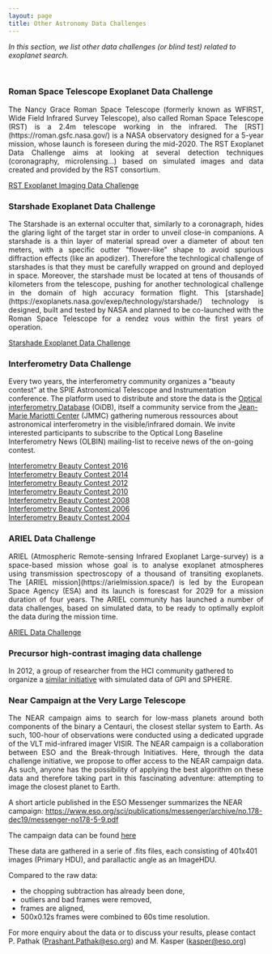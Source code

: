 ```yaml
---
layout: page
title: Other Astronomy Data Challenges
---
```


<i>In this section, we list other data challenges (or blind test) related to exoplanet search.</i>

<br>

### Roman Space Telescope Exoplanet Data Challenge ###
<p style='text-align: justify;'>The Nancy Grace Roman Space Telescope (formerly known as WFIRST, Wide Field Infrared Survey Telescope), also called Roman Space Telescope (RST) is a 2.4m telescope working in the infrared. The [RST](https://roman.gsfc.nasa.gov/) is a NASA observatory designed for a 5-year mission, whose launch is foreseen during the mid-2020.
The RST Exoplanet Data Challenge aims at looking at several detection techniques (coronagraphy, microlensing...) based on simulated images and data created and provided by the RST consortium.</p>

[RST Exoplanet Imaging Data Challenge](https://www.exoplanetdatachallenge.com/)


### Starshade Exoplanet Data Challenge ###
<p style='text-align: justify;'>The Starshade is an external occulter that, similarly to a coronagraph, hides the glaring light of the target star in order to unveil close-in companions. A starshade is a thin layer of material spread over a diameter of about ten meters, with a specific outter "flower-like" shape to avoid spurious diffraction effects (like an apodizer). Therefore the technlogical challenge of starshades is that they must be carefully wrapped on ground and deployed in space. 
Moreover, the starshade must be located at tens of thousands of kilometers from the telescope, pushing for another technological challenge in the domain of high accuracy formation flight.
This [starshade](https://exoplanets.nasa.gov/exep/technology/starshade/) technology is designed, built and tested by NASA and planned to be co-launched with the Roman Space Telescope for a rendez vous within the first years of operation. </p>

[Starshade Exoplanet Data Challenge](https://exoplanets.nasa.gov/exep/technology/starshade-data-challenge/)


### Interferometry Data Challenge ###
Every two years, the interferometry community organizes a "beauty contest" at the SPIE Astronomical Telescope and Instrumentation conference. 
The platform used to distribute and store the data is the [Optical interferometry Database](https://www.jmmc.fr/english/tools/data-bases/oidb/) (OiDB), itself a community service from the [Jean-Marie Mariotti Center](https://www.jmmc.fr/) (JMMC) gathering numerous ressources about astronomical interferometry in the visible/infrared domain. 
We invite interested participants to subscribe to the Optical Long Baseline Interferometry News (OLBIN) mailing-list to receive news of the on-going contest.

[Interferometry Beauty Contest 2016](http://fmillour.com/wp-content/uploads/2022/06/SPIE_Beauty_manuscript-1.pdf)
<br>
[Interferometry Beauty Contest 2014](https://ore.exeter.ac.uk/repository/bitstream/handle/10871/22034/The?sequence=1)
<br>
[Interferometry Beauty Contest 2012](https://arxiv.org/pdf/1207.7141.pdf)
<br>
[Interferometry Beauty Contest 2010](https://arxiv.org/pdf/1007.4473.pdf)
<br>
[Interferometry Beauty Contest 2008](https://www.spiedigitallibrary.org/conference-proceedings-of-spie/7013/70131N/2008-imaging-beauty-contest/10.1117/12.788903.short#_=_)
<br>
[Interferometry Beauty Contest 2006](https://www.researchgate.net/profile/Sridharan-Rengaswamy/publication/252071405_2006_Interferometry_Imaging_Beauty_Contest_-_art_no_62681U/links/596867cba6fdcc18ea66e9f9/2006-Interferometry-Imaging-Beauty-Contest-art-no-62681U.pdf)
<br>
[Interferometry Beauty Contest 2004]([https://arxiv.org/pdf/1007.4473.pdf](https://ui.adsabs.harvard.edu/abs/2004AAS...20515318L/abstract))


### ARIEL Data Challenge ###
<p style='text-align: justify;'>ARIEL (Atmospheric Remote-sensing Infrared Exoplanet Large-survey) is a space-based mission whose goal is to analyse exoplanet atmospheres using transmission spectroscopy of a thousand of transiting exoplanets. The [ARIEL mission](https://arielmission.space/) is led by the European Space Agency (ESA) and its launch is forescast for 2029 for a mission duration of four years. 
The ARIEL community has launched a number of data challenges, based on simulated data, to be ready to optimally exploit the data during the mission time.</p>

[ARIEL Data Challenge](https://arielmission.space/index.php/data-challenges/)


### Precursor high-contrast imaging data challenge ###
In 2012, a group of researcher from the HCI community gathered to organize a [similar initiative](https://citeseerx.ist.psu.edu/document?repid=rep1&type=pdf&doi=c5a8255881e2f986860b4802d61e579ed0ea73f1) with simulated data of GPI and SPHERE.


### Near Campaign at the Very Large Telescope ###
<p style='text-align: justify;'>The NEAR campaign aims to search for low-mass planets around both components of the binary a Centauri, the closest stellar system to Earth. 
As such, 100-hour of observations were conducted using a dedicated upgrade of the VLT mid-infrared imager VISIR. 
The NEAR campaign is a collaboration between ESO and the Break-through Initiatives. 
Here, through the data challenge initiative, we propose to offer access to the NEAR campaign data. 
As such, anyone has the possibility of applying the best algorithm on these data and therefore taking part in this fascinating adventure: attempting to image the closest planet to Earth.</p>

A short article published in the ESO Messenger summarizes the NEAR campaign: <https://www.eso.org/sci/publications/messenger/archive/no.178-dec19/messenger-no178-5-9.pdf>

The campaign data can be found [here](<ftp://ftp.eso.org/projects/aosimul/NEAR_Campaign_data/>)

These data are gathered in a serie of .fits files, each consisting of 401x401 images (Primary HDU), and parallactic angle as an ImageHDU. 

Compared to the raw data: 
* the chopping subtraction has already been done, 
* outliers and bad frames were removed, 
* frames are aligned, 
* 500x0.12s frames were combined to 60s time resolution.

For more enquiry about the data or to discuss your results, please contact P. Pathak (<Prashant.Pathak@eso.org>) and M. Kasper (<kasper@eso.org>)
